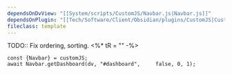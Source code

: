 ```yaml
---
dependsOnDvView: "[[System/scripts/CustomJS/Navbar.js|Navbar.js]]"
dependsOnPlugin: "[[Tech/Software/Client/Obsidian/plugins/CustomJS|CustomJS]]"
fileclass: template
--- 
```

TODO:: Fix ordering, sorting.
<%* tR = "" -%>
```dataviewjs
const {Navbar} = customJS;
await Navbar.getDashboard(dv, "#dashboard", 	false, 0, 1);
```
